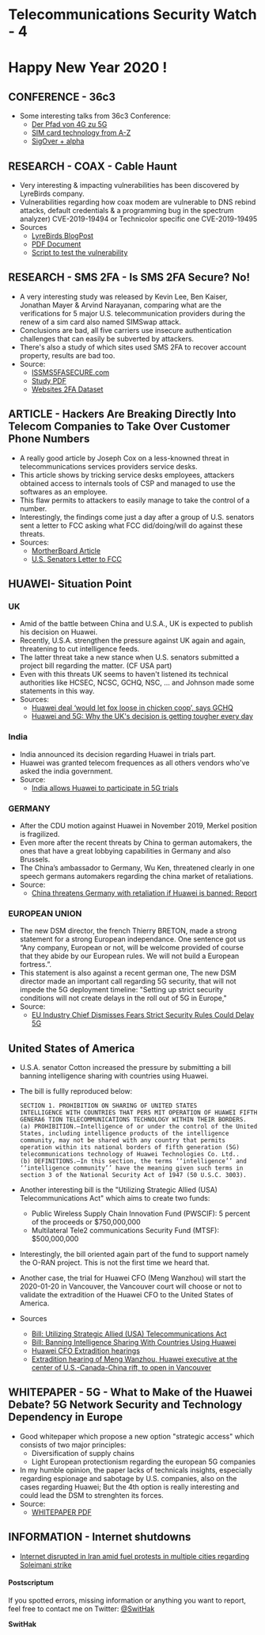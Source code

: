 # Telecommunications Security Watch - 4

# Happy New Year 2020 !

## CONFERENCE - 36c3 
- Some interesting talks from 36c3 Conference:
  - [Der Pfad von 4G zu 5G](https://fahrplan.events.ccc.de/congress/2019/Fahrplan/events/10542.html)
  - [SIM card technology from A-Z](https://fahrplan.events.ccc.de/congress/2019/Fahrplan/events/10737.html)
  - [SigOver + alpha](https://fahrplan.events.ccc.de/congress/2019/Fahrplan/events/10801.html)

## RESEARCH - COAX - Cable Haunt
- Very interesting & impacting vulnerabilities has been discovered by LyreBirds company.
- Vulnerabilities regarding how coax modem are vulnerable to DNS rebind attacks, default credentials & a programming bug in the spectrum analyzer) CVE-2019-19494 or Technicolor specific one CVE-2019-19495
- Sources
  - [LyreBirds BlogPost](https://cablehaunt.com/)
  - [PDF Document](https://github.com/Lyrebirds/Cable-Haunt-Report/releases/latest/download/report.pdf)
  - [Script to test the vulnerability](https://github.com/Lyrebirds/cable-haunt-vulnerability-test)
  
  
## RESEARCH - SMS 2FA - Is SMS 2FA Secure? No!
- A very interesting study was released by Kevin Lee, Ben Kaiser, Jonathan Mayer & Arvind Narayanan, comparing what are the verifications for 5 major U.S. telecommunication providers during the renew of a sim card also named SIMSwap attack.
- Conclusions are bad, all five carriers use insecure authentication challenges that can easily be subverted by attackers.
- There's also a study of which sites used SMS 2FA to recover account property, results are bad too.
- Source:
  - [ISSMS5FASECURE.com](https://www.issms2fasecure.com/)
  - [Study PDF](https://www.issms2fasecure.com/assets/sim_swaps-01-10-2020.pdf)
  - [Websites 2FA Dataset](https://www.issms2fasecure.com/dataset)


## ARTICLE - Hackers Are Breaking Directly Into Telecom Companies to Take Over Customer Phone Numbers
- A really good article by Joseph Cox on a less-knowned threat in telecommunications services providers service desks.
- This article shows by tricking service desks employees, attackers obtained access to internals tools of CSP and managed to use the softwares as an employee.
- This flaw permits to attackers to easily manage to take the control of a number.
- Interestingly, the findings come just a day after a group of U.S. senators sent a letter to FCC asking what FCC did/doing/will do against these threats.
- Sources:
  - [MortherBoard Article](https://www.vice.com/en_us/article/5dmbjx/how-hackers-are-breaking-into-att-tmobile-sprint-to-sim-swap-yeh)
  - [U.S. Senators Letter to FCC](https://www.wyden.senate.gov/imo/media/doc/010920%20SIM%20Swap%20Scam%20Letter%20to%20FTC.pdf)


## HUAWEI- Situation Point
### UK
- Amid of the battle between China and U.S.A., UK is expected to publish his decision on Huawei.
- Recently, U.S.A. strengthen the pressure against UK again and again, threatening to cut intelligence feeds.
- The latter threat take a new stance when U.S. senators submitted a project bill regarding the matter. (CF USA part)
- Even with this threats UK seems to haven't listened its technical authorities like HCSEC, NCSC, GCHQ, NSC, ... and Johnson made some statements in this way.
- Sources: 
  - [Huawei deal ‘would let fox loose in chicken coop’, says GCHQ](https://www.thetimes.co.uk/article/huawei-deal-would-let-fox-loose-in-chicken-coop-says-gchq-tvnnnv7x6?shareToken=c18dbcb97babf95ef15ee8f3c92b25f5)
  - [Huawei and 5G: Why the UK's decision is getting tougher every day](https://www.zdnet.com/article/the-uks-decision-on-5g-and-huawei-is-getting-harder-every-day/)
  
### India
- India announced its decision regarding Huawei in trials part. 
- Huawei was granted telecom frequences as all others vendors who've asked the india government.
- Source:
  - [India allows Huawei to participate in 5G trials](https://economictimes.indiatimes.com/industry/telecom/telecom-news/govt-will-give-5g-spectrum-for-trials-to-all-players-prasad/articleshow/73033442.cms)

### GERMANY
- After the CDU motion against Huawei in November 2019, Merkel position is fragilized.
- Even more after the recent threats by China to german automakers, the ones that have a great lobbying capabilities in Germany and also Brussels.
- The China’s ambassador to Germany, Wu Ken, threatened clearly in one speech germans automakers regarding the china market of retaliations.
- Source:
  - [China threatens Germany with retaliation if Huawei is banned: Report](https://www.rcrwireless.com/20191216/5g/china-threatens-germany-retaliation-huawei-banned-report)

### EUROPEAN UNION
- The new DSM director, the french Thierry BRETON, made a strong statement for a strong European independance. One sentence got us “Any company, European or not, will be welcome provided of course that they abide by our European rules. We will not build a European fortress.”.
- This statement is also against a recent german one, The new DSM director made an important call regarding 5G security, that will not impede the 5G deployment timeline: "Setting up strict security conditions will not create delays in the roll out of 5G in Europe,"
- Source:
  - [EU Industry Chief Dismisses Fears Strict Security Rules Could Delay 5G](https://www.nytimes.com/reuters/2020/01/19/business/19reuters-eu-telecoms-exclusive.html)

## United States of America
- U.S.A. senator Cotton increased the pressure by submitting a bill banning intelligence sharing with countries using Huawei.
- The bill is fullly reproduced below:
    ```
    SECTION 1. PROHIBITION ON SHARING OF UNITED STATES
    INTELLIGENCE WITH COUNTRIES THAT PER5 MIT OPERATION OF HUAWEI FIFTH GENERA6 TION TELECOMMUNICATIONS TECHNOLOGY WITHIN THEIR BORDERS.
    (a) PROHIBITION.—Intelligence of or under the control of the United States, including intelligence products of the intelligence community, may not be shared with any country that permits operation within its national borders of fifth generation (5G) telecommunications technology of Huawei Technologies Co. Ltd..
    (b) DEFINITIONS.—In this section, the terms ‘‘intelligence’’ and ‘‘intelligence community’’ have the meaning given such terms in section 3 of the National Security Act of 1947 (50 U.S.C. 3003).
     ```

- Another interesting bill is the "Utilizing Strategic Allied (USA) Telecommunications Act" which aims to create two funds:
  - Public Wireless Supply Chain Innovation Fund (PWSCIF): 5 percent of the proceeds or $750,000,000
  - Multilateral Tele2 communications Security Fund (MTSF): $500,000,000
- Interestingly, the bill oriented again part of the fund to support namely the O-RAN project. This is not the first time we heard that.

- Another case, the trial for Huawei CFO (Meng Wanzhou) will start the 2020-01-20 in Vancouver, the Vancouver court will choose or not to validate the extradition of the Huawei CFO to the United States of America.

- Sources
  - [Bill: Utilizing Strategic Allied (USA) Telecommunications Act](https://www.warner.senate.gov/public/_cache/files/2/3/2365fc6a-422c-4df2-837b-f297bb293ad2/E8131EF8149D5D0E1411683ABC3DECCD.oll20034.pdf)
  - [Bill: Banning Intelligence Sharing With Countries Using Huawei](https://www.cotton.senate.gov/files/documents/Huawei%205G%20Security.pdf)
  - [Huawei CFO Extradition hearings](https://www.reuters.com/article/us-usa-huawei-tech-canada/lawyers-for-huawei-cfo-call-canada-prosecutors-arguments-circular-idUSKBN1ZG2IE)
  - [Extradition hearing of Meng Wanzhou, Huawei executive at the center of U.S.-Canada-China rift, to open in Vancouver](https://www.washingtonpost.com/world/the_americas/extradition-hearing-of-meng-wanzhou-huawei-executive-at-the-center-of-us-canada-china-rift-opens-in-vancouver/2020/01/17/97fc78a6-37d3-11ea-a1ff-c48c1d59a4a1_story.html)
  
  
## WHITEPAPER - 5G - What to Make of the Huawei Debate? 5G Network Security and Technology Dependency in Europe
- Good whitepaper which propose a new option "strategic access" which consists of two major principles:
  - Diversification of supply chains
  - Light European protectionism regarding the european 5G companies
- In my humble opinion, the paper lacks of technicals insights, especially regarding espionage and sabotage by U.S. companies, also on the cases regarding Huawei; But the 4th option is really interesting and could lead the DSM to strenghten its forces. 
- Source:
  - [WHITEPAPER PDF](https://www.ui.se/globalassets/ui.se-eng/publications/ui-publications/2020/ui-paper-no.-1-2020.pdf)


## INFORMATION - Internet shutdowns
- [Internet disrupted in Iran amid fuel protests in multiple cities regarding Soleimani strike](https://twitter.com/anakin_ww/status/1216061024492773377?s=20)


#### Postscriptum
If you spotted errors, missing information or anything you want to report, feel free to contact me on Twitter: [@SwitHak](https://twitter.com/swithak/)

**SwitHak**
